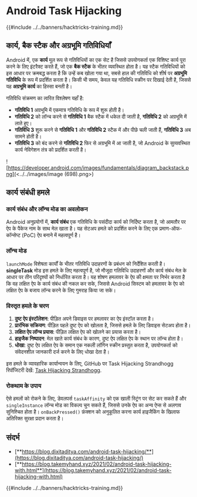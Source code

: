 # Android Task Hijacking

{{#include ../../banners/hacktricks-training.md}}

## कार्य, बैक स्टैक और अग्रभूमि गतिविधियाँ

Android में, एक **कार्य** मूल रूप से गतिविधियों का एक सेट है जिससे उपयोगकर्ता एक विशिष्ट कार्य पूरा करने के लिए इंटरैक्ट करते हैं, जो एक **बैक स्टैक** के भीतर व्यवस्थित होता है। यह स्टैक गतिविधियों को इस आधार पर क्रमबद्ध करता है कि उन्हें कब खोला गया था, सबसे हाल की गतिविधि को शीर्ष पर **अग्रभूमि गतिविधि** के रूप में प्रदर्शित करता है। किसी भी समय, केवल यह गतिविधि स्क्रीन पर दिखाई देती है, जिससे यह **अग्रभूमि कार्य** का हिस्सा बनती है।

गतिविधि संक्रमण का त्वरित विश्लेषण यहाँ है:

- **गतिविधि 1** अग्रभूमि में एकमात्र गतिविधि के रूप में शुरू होती है।
- **गतिविधि 2** को लॉन्च करने से **गतिविधि 1** बैक स्टैक में धकेल दी जाती है, **गतिविधि 2** को अग्रभूमि में लाते हुए।
- **गतिविधि 3** शुरू करने से **गतिविधि 1** और **गतिविधि 2** स्टैक में और पीछे चली जाती हैं, **गतिविधि 3** अब सामने होती है।
- **गतिविधि 3** को बंद करने से **गतिविधि 2** फिर से अग्रभूमि में आ जाती है, जो Android के सुव्यवस्थित कार्य नेविगेशन तंत्र को प्रदर्शित करती है।

![https://developer.android.com/images/fundamentals/diagram_backstack.png](<../../images/image (698).png>)

## कार्य संबंधी हमले

### कार्य संबंध और लॉन्च मोड का अवलोकन

Android अनुप्रयोगों में, **कार्य संबंध** एक गतिविधि के पसंदीदा कार्य को निर्दिष्ट करता है, जो आमतौर पर ऐप के पैकेज नाम के साथ मेल खाता है। यह सेटअप हमले को प्रदर्शित करने के लिए एक प्रमाण-ऑफ-कॉन्सेप्ट (PoC) ऐप बनाने में महत्वपूर्ण है।

### लॉन्च मोड

`launchMode` विशेषता कार्यों के भीतर गतिविधि उदाहरणों के प्रबंधन को निर्देशित करती है। **singleTask** मोड इस हमले के लिए महत्वपूर्ण है, जो मौजूदा गतिविधि उदाहरणों और कार्य संबंध मेल के आधार पर तीन परिदृश्यों को निर्धारित करता है। यह शोषण हमलावर के ऐप की क्षमता पर निर्भर करता है कि वह लक्षित ऐप के कार्य संबंध की नकल कर सके, जिससे Android सिस्टम को हमलावर के ऐप को लक्षित ऐप के बजाय लॉन्च करने के लिए गुमराह किया जा सके।

### विस्तृत हमले के चरण

1. **दुष्ट ऐप इंस्टॉलेशन**: पीड़ित अपने डिवाइस पर हमलावर का ऐप इंस्टॉल करता है।
2. **प्रारंभिक सक्रियण**: पीड़ित पहले दुष्ट ऐप को खोलता है, जिससे हमले के लिए डिवाइस सेटअप होता है।
3. **लक्षित ऐप लॉन्च प्रयास**: पीड़ित लक्षित ऐप को खोलने का प्रयास करता है।
4. **हाइजैक निष्पादन**: मेल खाते कार्य संबंध के कारण, दुष्ट ऐप लक्षित ऐप के स्थान पर लॉन्च होता है।
5. **धोखा**: दुष्ट ऐप लक्षित ऐप के समान एक नकली लॉगिन स्क्रीन प्रस्तुत करता है, उपयोगकर्ता को संवेदनशील जानकारी दर्ज करने के लिए धोखा देता है।

इस हमले के व्यावहारिक कार्यान्वयन के लिए, GitHub पर Task Hijacking Strandhogg रिपॉजिटरी देखें: [Task Hijacking Strandhogg](https://github.com/az0mb13/Task_Hijacking_Strandhogg).

### रोकथाम के उपाय

ऐसे हमलों को रोकने के लिए, डेवलपर्स `taskAffinity` को एक खाली स्ट्रिंग पर सेट कर सकते हैं और `singleInstance` लॉन्च मोड का विकल्प चुन सकते हैं, जिससे उनके ऐप का अन्य ऐप्स से अलगाव सुनिश्चित होता है। `onBackPressed()` फ़ंक्शन को अनुकूलित करना कार्य हाइजैकिंग के खिलाफ अतिरिक्त सुरक्षा प्रदान करता है।

## **संदर्भ**

- [**https://blog.dixitaditya.com/android-task-hijacking/**](https://blog.dixitaditya.com/android-task-hijacking/)
- [**https://blog.takemyhand.xyz/2021/02/android-task-hijacking-with.html**](https://blog.takemyhand.xyz/2021/02/android-task-hijacking-with.html)

{{#include ../../banners/hacktricks-training.md}}
